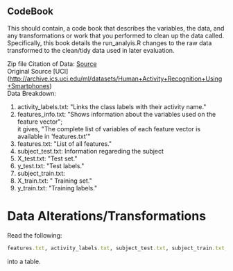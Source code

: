 ## CodeBook

This should contain, a code book that describes the variables, the data, and any transformations or work that you performed to clean up the data called.  <br />
Specifically, this book details the run_analyis.R changes to the raw data transformed to the clean/tidy data used in later evaluation.

Zip file Citation of Data: [Source](https://d396qusza40orc.cloudfront.net/getdata%2Fprojectfiles%2FUCI%20HAR%20Dataset.zip) <br />
Original Source [UCI] (http://archive.ics.uci.edu/ml/datasets/Human+Activity+Recognition+Using+Smartphones)
<br />
Data Breakdown: <br />

1. activity_labels.txt: "Links the class labels with their activity name."  <br />
2. features_info.txt: "Shows information about the variables used on the feature vector";  <br /> it gives, "The complete list of variables of each feature vector is available in 'features.txt'"
3. features.txt: "List of all features."  <br />
4. subject_test.txt: Information regareding the subject  <br />
5. X_test.txt: "Test set."  <br />
6. y_test.txt: "Test labels."  <br />
7. subject_train.txt:   <br />
8. X_train.txt: " Training set."  <br />
9. y_train.txt: "Training labels."  <br />

# Data Alterations/Transformations
Read the following: 
``` ruby
features.txt, activity_labels.txt, subject_test.txt, subject_train.txt, X_train.txt, X_test.txt, y_train.txt, y_test.txt 
```
into a table.

